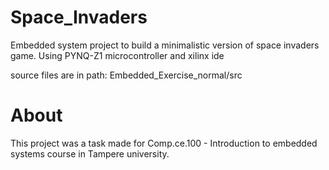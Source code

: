 # Space_Invaders
Embedded system project to build a minimalistic version of space invaders game.  Using PYNQ-Z1 microcontroller and xilinx ide

source files are in path: Embedded_Exercise_normal/src

# About
This project was a task made for Comp.ce.100 - Introduction to embedded systems course in Tampere university.



